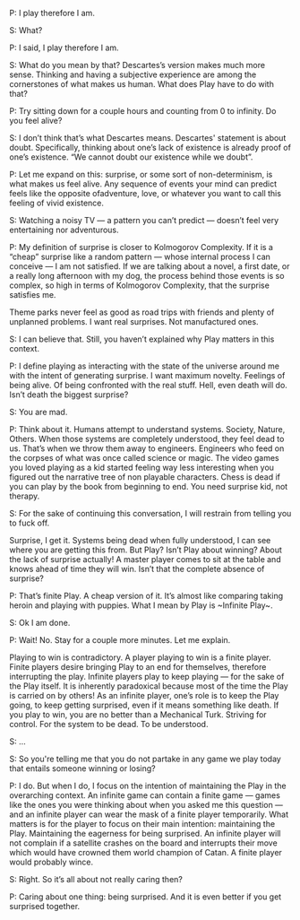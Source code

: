 P: I play therefore I am.

S: What?

P: I said, I play therefore I am.

S: What do you mean by that? Descartes’s version makes much more sense. Thinking and having a subjective experience are among the cornerstones of what makes us human. What does Play have to do with that?

P: Try sitting down for a couple hours and counting from 0 to infinity. Do you feel alive?

S: I don’t think that’s what Descartes means. Descartes' statement is about doubt. Specifically, thinking about one’s lack of existence is already proof of one’s existence. “We cannot doubt our existence while we doubt”. 

P: Let me expand on this: surprise, or some sort of non-determinism, is what makes us feel alive. Any sequence of events your mind can predict feels like the opposite ofadventure, love, or whatever you want to call this feeling of vivid existence.

S: Watching a noisy TV — a pattern you can’t predict — doesn’t feel very entertaining nor adventurous.

P: My definition of surprise is closer to Kolmogorov Complexity. If it is a “cheap” surprise like a random pattern — whose internal process I can conceive — I am not satisfied. If we are talking about a novel, a first date, or a really long afternoon with my dog, the process behind those events is so complex, so high in terms of Kolmogorov Complexity, that the surprise satisfies me. 

Theme parks never feel as good as road trips with friends and plenty of unplanned problems. I want real surprises. Not manufactured ones.

S: I can believe that. Still, you haven’t explained why Play matters in this context.

P: I define playing as interacting with the state of the universe around me with the intent of generating surprise. I want maximum novelty. Feelings of being alive. Of being confronted with the real stuff. Hell, even death will do. Isn’t death the biggest surprise?

S: You are mad.

P: Think about it. Humans attempt to understand systems. Society, Nature, Others. When those systems are completely understood, they feel dead to us. That’s when we throw them away to engineers. Engineers who feed on the corpses of what was once called science or magic. The video games you loved playing as a kid started feeling way less interesting when you figured out the narrative tree of non playable characters. Chess is dead if you can play by the book from beginning to end. You need surprise kid, not therapy.

S: For the sake of continuing this conversation, I will restrain from telling you to fuck off. 

Surprise, I get it. Systems being dead when fully understood, I can see where you are getting this from. But Play? Isn’t Play about winning? About the lack of surprise actually! A master player comes to sit at the table and knows ahead of time they will win. Isn’t that the complete absence of surprise?

P: That’s finite Play. A cheap version of it. It’s almost like comparing taking heroin and playing with puppies. What I mean by Play is ~Infinite Play~.

S: Ok I am done.

P: Wait! No. Stay for a couple more minutes. Let me explain.

Playing to win is contradictory. A player playing to win is a finite player. Finite players desire bringing Play to an end for themselves, therefore interrupting the play. Infinite players play to keep playing — for the sake of the Play itself. It is inherently paradoxical because most of the time the Play is carried on by others! As an infinite player, one’s role is to keep the Play going, to keep getting surprised, even if it means  something like death. If you play to win, you are no better than a Mechanical Turk. Striving for control. For the system to be dead. To be understood.

S: …

S: So you're telling me that you do not partake in any game we play today that entails someone winning or losing?

P: I do. But when I do, I focus on the intention of maintaining the Play in the overarching context. An infinite game can contain a finite game — games like the ones you were thinking about when you asked me this question — and an infinite player can wear the mask of a finite player temporarily. What matters is for the player to focus on their main intention: maintaining the Play. Maintaining the eagerness for being surprised. An infinite player will not complain if a satellite crashes on the board and interrupts their move which would have crowned them world champion of Catan. A finite player would probably wince.

S: Right. So it’s all about not really caring then?

P: Caring about one thing: being surprised. And it is even better if you get surprised together. 
